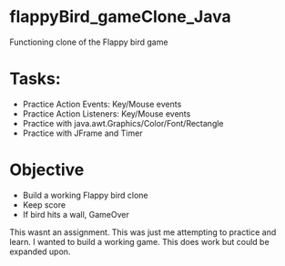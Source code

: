 # flappyBird_gameClone_Java
Functioning clone of the Flappy bird game


# Tasks: 
- Practice Action Events: Key/Mouse events 
- Practice Action Listeners: Key/Mouse events
- Practice with java.awt.Graphics/Color/Font/Rectangle
- Practice with JFrame and Timer


# Objective 
- Build a working Flappy bird clone 
- Keep score
- If bird hits a wall, GameOver 

This wasnt an assignment. This was just me attempting to practice and learn. 
I wanted to build a working game. This does work but could be expanded upon. 
